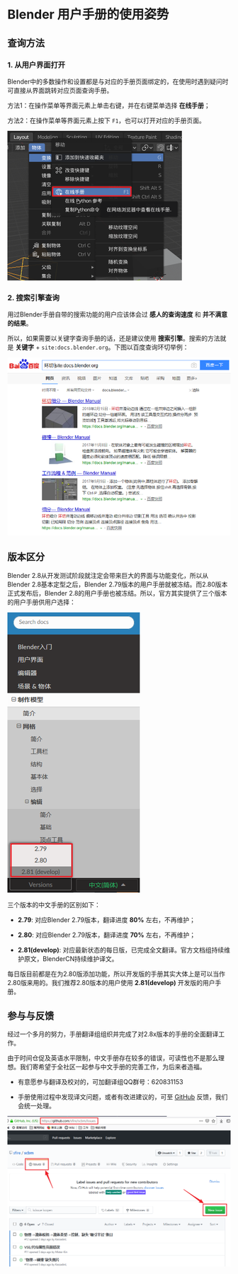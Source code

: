 # Blender 用户手册的使用姿势

## 查询方法

### 1. 从用户界面打开

Blender中的多数操作和设置都是与对应的手册页面绑定的，在使用时遇到疑问时可直接从界面跳转对应页面查询手册。

方法1：在操作菜单等界面元素上单击右键，并在右键菜单选择  **在线手册**；

方法2：在操作菜单等界面元素上按下 `F1`，也可以打开对应的手册页面。

![](./ui_entry.png)

### 2. 搜索引擎查询

用过Blender手册自带的搜索功能的用户应该体会过 **感人的查询速度** 和 **并不满意的结果**。

所以，如果需要以关键字查询手册的话，还是建议使用 **搜索引擎**。搜索的方法就是 **关键字** + `site:docs.blender.org`。下图以百度查询环切举例：

![](./search_engine_query.png)

## 版本区分

Blender 2.8从开发测试阶段就注定会带来巨大的界面与功能变化，所以从Blender 2.8基本定型之后，Blender 2.79版本的用户手册就被冻结。而2.80版本正式发布后，Blender 2.8的用户手册也被冻结。所以，官方其实提供了三个版本的用户手册供用户选择：

![](./versions.png)

三个版本的中文手册的区别如下：

- **2.79**: 对应Blender 2.79版本，翻译进度 **80%** 左右，不再维护；

- **2.80**: 对应Blender 2.79版本，翻译进度 **70%** 左右，不再维护；

- **2.81(develop)**: 对应最新状态的每日版，已完成全文翻译。官方文档组持续维护原文，BlenderCN持续维护译文。

每日版目前都是在为2.80版添加功能，所以开发版的手册其实大体上是可以当作2.80版来用的。我们推荐2.80版本的用户使用 **2.81(develop)** 开发版的用户手册。

## 参与与反馈

经过一个多月的努力，手册翻译组组织并完成了对2.8x版本的手册的全面翻译工作。

由于时间仓促及英语水平限制，中文手册存在较多的错误，可读性也不是那么理想。我们寄希望于全社区一起参与中文手册的完善工作，为后来者造福。

- 有意愿参与翻译及校对的，可加翻译组QQ群号：620831153

- 手册使用过程中发现译文问题，或者有改进建议的，可至 [GitHub](https://github.com/sfire/scbm/) 反馈，我们会统一处理。

![](./feedback.png)
